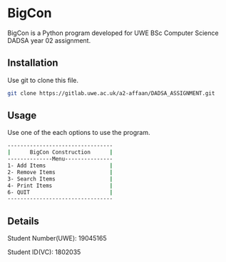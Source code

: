 # BigCon

BigCon is a Python program developed for UWE BSc Computer Science DADSA year 02 assignment.

## Installation
Use git to clone this file.
```bash
git clone https://gitlab.uwe.ac.uk/a2-affaan/DADSA_ASSIGNMENT.git
```

## Usage
Use one of the each options to use the program.
```bash
---------------------------------
|      BigCon Construction      |
--------------Menu---------------
1- Add Items                    |
2- Remove Items                 |
3- Search Items                 |
4- Print Items                  |
6- QUIT                         |
---------------------------------
```

## Details
Student Number(UWE): 19045165

Student ID(VC): 1802035
